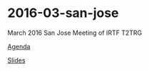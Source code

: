 # 2016-03-san-jose
March 2016 San Jose Meeting of IRTF T2TRG

[Agenda](https://github.com/t2trg/2016-03-san-jose/wiki)

[Slides](https://github.com/t2trg/2016-03-san-jose/blob/master/slides/)

